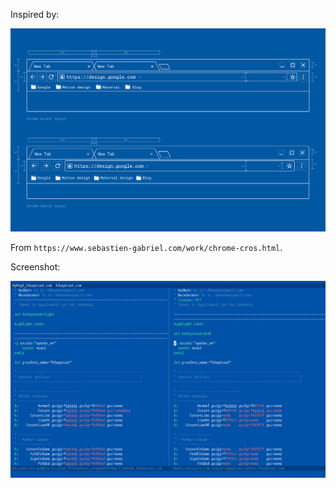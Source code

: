 Inspired by:

![](./chrome-blueprint.png?raw=true)

From `https://www.sebastien-gabriel.com/work/chrome-cros.html`.

Screenshot:

![](./screenshot.png?raw=true)
